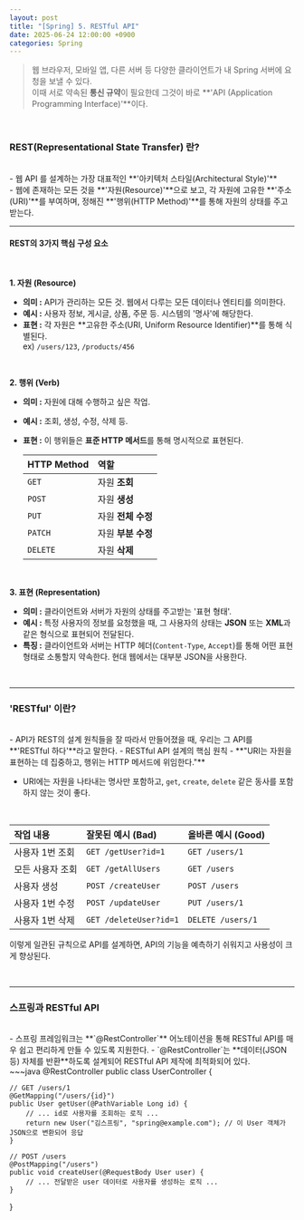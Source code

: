 ```yaml
---
layout: post
title: "[Spring] 5. RESTful API"
date: 2025-06-24 12:00:00 +0900
categories: Spring
---
```


> 웹 브라우저, 모바일 앱, 다른 서버 등 다양한 클라이언트가 내 Spring 서버에 요청을 보낼 수 있다. <br>
> 이때 서로 약속된 **통신 규약**이 필요한데 그것이 바로 **'API (Application Programming Interface)'**이다. <br>

<br>

### **REST(Representational State Transfer) 란?**

<br>
- 웹 API 를 설계하는 가장 대표적인 **'아키텍처 스타일(Architectural Style)'** <br>
- 웹에 존재하는 모든 것을 **'자원(Resource)'**으로 보고, 각 자원에 고유한 **'주소(URI)'**를 부여하며, 정해진 **'행위(HTTP Method)'**를 통해 자원의 상태를 주고받는다.

<br>

---

#### **REST의 3가지 핵심 구성 요소**

<br>

**1. 자원 (Resource)**

  - **의미 :** API가 관리하는 모든 것. 웹에서 다루는 모든 데이터나 엔티티를 의미한다.
  - **예시 :** 사용자 정보, 게시글, 상품, 주문 등. 시스템의 '명사'에 해당한다.
  - **표현 :** 각 자원은 **고유한 주소(URI, Uniform Resource Identifier)**를 통해 식별된다. <br>
    ex) `/users/123`, `/products/456`

  <br>

**2. 행위 (Verb)**

  - **의미 :** 자원에 대해 수행하고 싶은 작업.
  - **예시 :** 조회, 생성, 수정, 삭제 등.
  - **표현 :** 이 행위들은 **표준 HTTP 메서드**를 통해 명시적으로 표현된다.

    | HTTP Method | 역할           |
    | :---------- | :------------- |
    | `GET`       | 자원 **조회** |
    | `POST`      | 자원 **생성** |
    | `PUT`       | 자원 **전체 수정** |
    | `PATCH`     | 자원 **부분 수정** |
    | `DELETE`    | 자원 **삭제** |
  
  <br>

**3. 표현 (Representation)**

  - **의미 :** 클라이언트와 서버가 자원의 상태를 주고받는 '표현 형태'.
  - **예시 :** 특정 사용자의 정보를 요청했을 때, 그 사용자의 상태는 **JSON** 또는 **XML**과 같은 형식으로 표현되어 전달된다.
  - **특징 :** 클라이언트와 서버는 HTTP 헤더(`Content-Type`, `Accept`)를 통해 어떤 표현 형태로 소통할지 약속한다. 현대 웹에서는 대부분 JSON을 사용한다.

<br>

---

### **'RESTful' 이란?**

<br>
- API가 REST의 설계 원칙들을 잘 따라서 만들어졌을 때, 우리는 그 API를 **'RESTful 하다'**라고 말한다. 
- RESTful API 설계의 핵심 원칙
  - **"URI는 자원을 표현하는 데 집중하고, 행위는 HTTP 메서드에 위임한다."**

- URI에는 자원을 나타내는 명사만 포함하고, `get`, `create`, `delete` 같은 동사를 포함하지 않는 것이 좋다.

<br>

| 작업 내용       | 잘못된 예시 (Bad)            | 올바른 예시 (Good)       |
| :-------------- | :--------------------------- | :----------------------- |
| 사용자 1번 조회 | `GET /getUser?id=1`          | `GET /users/1`           |
| 모든 사용자 조회| `GET /getAllUsers`           | `GET /users`             |
| 사용자 생성     | `POST /createUser`           | `POST /users`            |
| 사용자 1번 수정 | `POST /updateUser`           | `PUT /users/1`           |
| 사용자 1번 삭제 | `GET /deleteUser?id=1`       | `DELETE /users/1`        |

이렇게 일관된 규칙으로 API를 설계하면, API의 기능을 예측하기 쉬워지고 사용성이 크게 향상된다.

<br>

---

### **스프링과 RESTful API**

<br>
- 스프링 프레임워크는 **`@RestController`** 어노테이션을 통해 RESTful API를 매우 쉽고 편리하게 만들 수 있도록 지원한다.
- `@RestController`는 **데이터(JSON 등) 자체를 반환**하도록 설계되어 RESTful API 제작에 최적화되어 있다.

<br>
~~~java
@RestController
public class UserController {

    // GET /users/1
    @GetMapping("/users/{id}")
    public User getUser(@PathVariable Long id) {
        // ... id로 사용자를 조회하는 로직 ...
        return new User("김스프링", "spring@example.com"); // 이 User 객체가 JSON으로 변환되어 응답
    }

    // POST /users
    @PostMapping("/users")
    public void createUser(@RequestBody User user) {
        // ... 전달받은 user 데이터로 사용자를 생성하는 로직 ...
    }
}
~~~